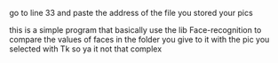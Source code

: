 go to line 33 and paste the address of the file you stored your pics 

this is a simple program that basically use the lib Face-recognition to compare the values of faces 
in the folder you give to it with the pic you selected with Tk so ya it not that complex